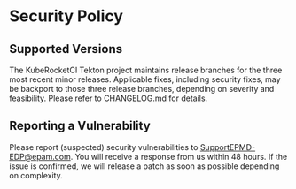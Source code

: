 # Security Policy

## Supported Versions

The KubeRocketCI Tekton project maintains release branches for the three most recent minor releases. Applicable fixes, including security fixes, may be backport to those three release branches, depending on severity and feasibility. Please refer to CHANGELOG.md for details.

## Reporting a Vulnerability

Please report (suspected) security vulnerabilities to SupportEPMD-EDP@epam.com. You will receive a response from us within 48 hours. If the issue is confirmed, we will release a patch as soon as possible depending on complexity.
